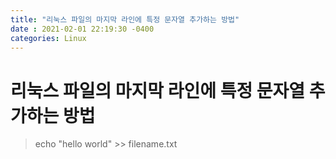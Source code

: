 ```yaml
---
title: "리눅스 파일의 마지막 라인에 특정 문자열 추가하는 방법"
date : 2021-02-01 22:19:30 -0400
categories: Linux
---
```


# 리눅스 파일의 마지막 라인에 특정 문자열 추가하는 방법



> echo "hello world" >> filename.txt
